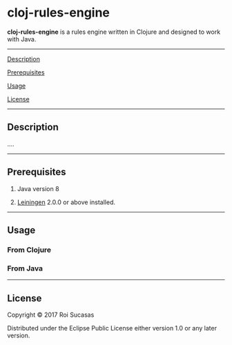 # cloj-rules-engine

**cloj-rules-engine** is a rules engine written in Clojure and designed to work with Java.

-----------------------

[Description](#description)

[Prerequisites](#prerequisites)

[Usage](#usage)

[License](#license)

-----------------------

## Description

....

-----------------------

## Prerequisites

1. Java version 8

2. [Leiningen][] 2.0.0 or above installed.

[leiningen]: https://github.com/technomancy/leiningen

-----------------------

## Usage

### From Clojure


### From Java

-----------------------

## License

Copyright © 2017 Roi Sucasas

Distributed under the Eclipse Public License either version 1.0 or any later version.
